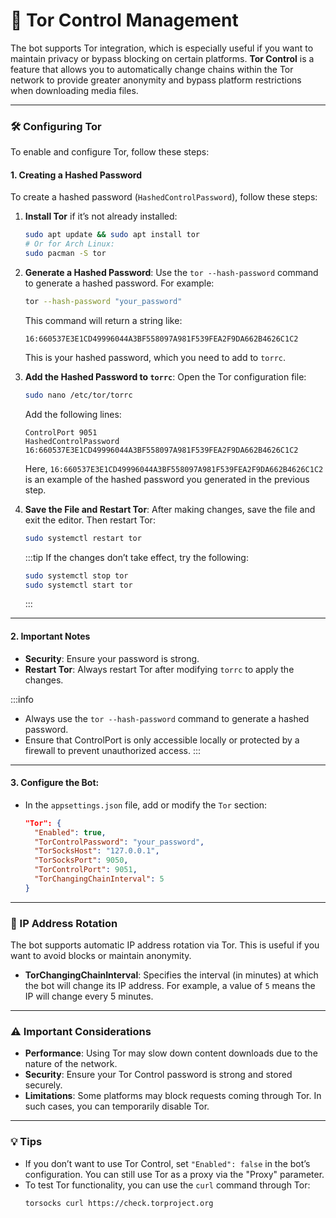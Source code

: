 # 🧅 Tor Control Management

The bot supports Tor integration, which is especially useful if you want to maintain privacy or bypass blocking on certain platforms.
**Tor Control** is a feature that allows you to automatically change chains within the Tor network to provide greater anonymity and bypass platform restrictions when downloading media files.

---

### 🛠 Configuring Tor

To enable and configure Tor, follow these steps:

#### 1. **Creating a Hashed Password**
To create a hashed password (`HashedControlPassword`), follow these steps:

1. **Install Tor** if it’s not already installed:
   ```bash showLineNumbers
   sudo apt update && sudo apt install tor
   # Or for Arch Linux:
   sudo pacman -S tor
   ```

2. **Generate a Hashed Password**:
   Use the `tor --hash-password` command to generate a hashed password. For example:
   ```bash showLineNumbers
   tor --hash-password "your_password"
   ```
   This command will return a string like:
   ```
   16:660537E3E1CD49996044A3BF558097A981F539FEA2F9DA662B4626C1C2
   ```
   This is your hashed password, which you need to add to `torrc`.

3. **Add the Hashed Password to `torrc`**:
   Open the Tor configuration file:
   ```bash showLineNumbers
   sudo nano /etc/tor/torrc
   ```
   Add the following lines:
   ```
   ControlPort 9051
   HashedControlPassword 16:660537E3E1CD49996044A3BF558097A981F539FEA2F9DA662B4626C1C2
   ```
   Here, `16:660537E3E1CD49996044A3BF558097A981F539FEA2F9DA662B4626C1C2` is an example of the hashed password you generated in the previous step.

4. **Save the File and Restart Tor**:
   After making changes, save the file and exit the editor. Then restart Tor:
   ```bash showLineNumbers
   sudo systemctl restart tor
   ```
   :::tip
   If the changes don’t take effect, try the following:
     ```bash showLineNumbers
     sudo systemctl stop tor
     sudo systemctl start tor
     ```
   :::

---

#### 2. **Important Notes**
- **Security**: Ensure your password is strong.
- **Restart Tor**: Always restart Tor after modifying `torrc` to apply the changes.

:::info
- Always use the `tor --hash-password` command to generate a hashed password.
- Ensure that ControlPort is only accessible locally or protected by a firewall to prevent unauthorized access.
:::

---

#### 3. **Configure the Bot**:
   - In the `appsettings.json` file, add or modify the `Tor` section:
     ```json showLineNumbers
     "Tor": {
       "Enabled": true,
       "TorControlPassword": "your_password",
       "TorSocksHost": "127.0.0.1",
       "TorSocksPort": 9050,
       "TorControlPort": 9051,
       "TorChangingChainInterval": 5
     }
     ```

---

### 🔄 IP Address Rotation

The bot supports automatic IP address rotation via Tor. This is useful if you want to avoid blocks or maintain anonymity.

- **TorChangingChainInterval**: Specifies the interval (in minutes) at which the bot will change its IP address. For example, a value of `5` means the IP will change every 5 minutes.

---

### ⚠️ Important Considerations

- **Performance**: Using Tor may slow down content downloads due to the nature of the network.
- **Security**: Ensure your Tor Control password is strong and stored securely.
- **Limitations**: Some platforms may block requests coming through Tor. In such cases, you can temporarily disable Tor.

---

### 💡 Tips

- If you don’t want to use Tor Control, set `"Enabled": false` in the bot’s configuration. You can still use Tor as a proxy via the "Proxy" parameter.
- To test Tor functionality, you can use the `curl` command through Tor:
  ```bash showLineNumbers
  torsocks curl https://check.torproject.org
  ```
